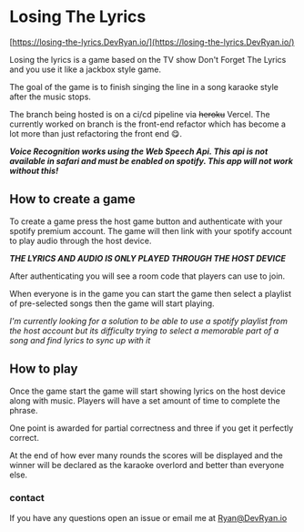 # Losing The Lyrics

[https://losing-the-lyrics.DevRyan.io/](https://losing-the-lyrics.DevRyan.io/)

Losing the lyrics is a game based on the TV show Don't Forget The Lyrics and you use it like a jackbox style game.

The goal of the game is to finish singing the line in a song karaoke style after the music stops.

The branch being hosted is on a ci/cd pipeline via ~~heroku~~ Vercel. The currently worked on branch is the front-end refactor which has become a lot more than just refactoring the front end 😋.

***Voice Recognition works using the Web Speech Api. This api is not available in safari and must be enabled on spotify. This app will not work without this!***

## How to create a game

To create a game press the host game button and authenticate with your spotify premium account. The game will then link with your spotify account to play audio through the host device.

***THE LYRICS AND AUDIO IS ONLY PLAYED THROUGH THE HOST DEVICE***

After authenticating you will see a room code that players can use to join.

When everyone is in the game you can start the game then select a playlist of pre-selected songs then the game will start playing.

_I'm currently looking for a solution to be able to use a spotify playlist from the host account but its difficulty trying to select a memorable part of a song and find lyrics to sync up with it_ 

## How to play
Once the game start the game will start showing lyrics on the host device along with music. Players will have a set amount of time to complete the phrase.

One point is awarded for partial correctness and three if you get it perfectly correct.

At the end of how ever many rounds the scores will be displayed and the winner will be declared as the karaoke overlord and better than everyone else.

### contact
If you have any questions open an issue or email me at [Ryan@DevRyan.io](mailto:Ryan@DevRyan.io)
